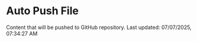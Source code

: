 # Auto Push File

Content that will be pushed to GitHub repository.
Last updated: 07/07/2025, 07:34:27 AM